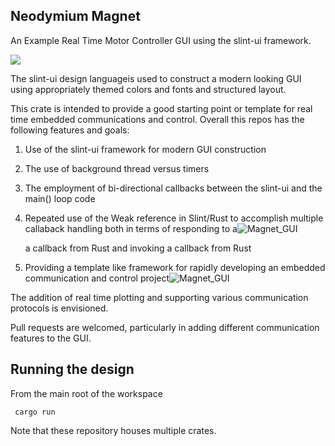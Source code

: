 ## Neodymium Magnet ##

An Example Real Time Motor Controller GUI using the slint-ui framework.

<img src="magnet_gui/assets/Magnet_GUI.gif">

The slint-ui design languageis used to construct a modern looking GUI using appropriately themed colors and fonts and structured layout. 

This crate is intended to provide a good starting point or template for real time embedded
communications and control. Overall this repos has the following features and goals:

1. Use of the slint-ui framework for modern GUI construction
2. The use of background thread versus timers 
3. The employment of bi-directional callbacks between
   the slint-ui and the main() loop code
4. Repeated use of the Weak reference in Slint/Rust to accomplish 
   multiple callaback handling both in terms of responding to a![Magnet_GUI](https://user-images.githubusercontent.com/5698048/190684457-6e534550-0769-4a4d-b1b6-66228c39612f.gif)

   a callback from Rust and invoking a callback from Rust
5. Providing a template like framework for rapidly developing
   an embedded communication and control project![Magnet_GUI](https://user-images.githubusercontent.com/5698048/190684410-84d42246-ec35-443f-aba7-06dfaad88298.gif)


The addition of real time plotting and supporting various communication protocols is envisioned. 


Pull requests are welcomed, particularly in adding different communication features to the GUI. 


## Running the design

From the main root of the workspace
```shell
 cargo run 
```
Note that these repository houses multiple crates. 
